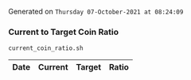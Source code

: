 Generated on `Thursday 07-October-2021 at 08:24:09`

### Current to Target Coin Ratio
`current_coin_ratio.sh`

Date|Current|Target|Ratio
---|---|---|---
